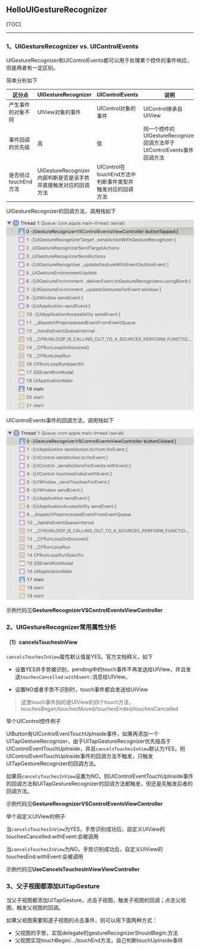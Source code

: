 ## HelloUIGestureRecognizer

[TOC]

---

### 1、UIGestureRecognizer vs. UIControlEvents

UIGestureRecognizer和UIControlEvents都可以用于处理某个控件的事件响应，但是两者有一定区别。

简单分析如下

| 区分点               | UIGestureRecognizer                                          | UIControlEvents                                           | 说明                                                         |
| -------------------- | ------------------------------------------------------------ | --------------------------------------------------------- | ------------------------------------------------------------ |
| 产生事件的对象不同   | UIView对象的事件                                             | UIControl对象的事件                                       | UIControl继承自UIView                                        |
| 事件回调的优先级     | 高                                                           | 低                                                        | 同一个控件的UIGestureRecognizer回调方法早于UIControlEvents事件回调方法 |
| 是否经过touchEnd方法 | UIGestureRecognizer内部判断是否是该手势并直接触发对应的回调方法 | UIControl在touchEnd方法中判断事件类型并触发对应的回调方法 |                                                              |



UIGestureRecognizer的回调方法，调用栈如下

![](images/UIGestureRecognizer回调方法的调用栈.png)



UIControlEvents事件的回调方法，调用栈如下

![](images/UIControlEvents事件回调方法的调用栈.png)

示例代码见**GestureRecognizerVSControlEventsViewController**



### 2、UIGestureRecognizer常用属性分析

#### （1）cancelsTouchesInView

`cancelsTouchesInView`属性默认值是YES。官方文档释义，如下

* 设置YES并手势被识别，pending中的touch事件不再发送给UIView，并且发送`touchesCancelled:withEvent:`消息给UIView。

* 设置NO或者手势不识别时，touch事件都会发送给UIView



> 这里touch事件指的是UIView的四个touch方法，touchesBegan/touchesMoved/touchesEnded/touchesCancalled



举个UIControl控件例子

​       UIButton有UIControlEventTouchUpInside事件，如果再添加一个UITapGestureRecognizer，由于UITapGestureRecognizer优先级高于UIControlEventTouchUpInside，并且`cancelsTouchesInView`默认为YES，则UIControlEventTouchUpInside事件的回调方法不触发，只触发UITapGestureRecognizer的回调方法。

​       如果将`cancelsTouchesInView`设置为NO，则UIControlEventTouchUpInside事件的回调方法和UITapGestureRecognizer的回调方法都触发，但还是先触发后者的回调方法。

示例代码见**GestureRecognizerVSControlEventsViewController**



举个自定义UIView的例子

当`cancelsTouchesInView`为YES，手势识别成功后，自定义UIView的touchesCancelled:withEvent:会被调用

当`cancelsTouchesInView`为NO，手势识别成功后，自定义UIView的touchesEnd:withEvent:会被调用

示例代码见**UseCancelsTouchesInViewViewController**



### 3、父子视图都添加UITapGesture

当父子视图都添加UITapGesture，点击子视图，触发子视图的回调；点击父视图，触发父视图的回调。

如果父视图需要知道子视图的点击事件，则可以用下面两种方式：

* 父视图的手势，实现delegate的gestureRecognizerShouldBegin:方法
* 父视图实现touchBegin/.../touchEnd方法，自己判断touchUpInside事件





